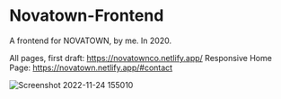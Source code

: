 # Novatown-Frontend
A frontend for NOVATOWN, by me. In 2020.

All pages, first draft: https://novatownco.netlify.app/
Responsive Home Page: https://novatown.netlify.app/#contact

![Screenshot 2022-11-24 155010](https://user-images.githubusercontent.com/57135911/203813176-bab236ab-79f5-4188-ac47-49c8532178e3.png)

